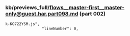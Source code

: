 ### kb/previews_full/flows__master-first__master-only@guest.har.part098.md (part 002)

```md
k-KO722YSM.js",
                "lineNumber": 0,
                
```

```
